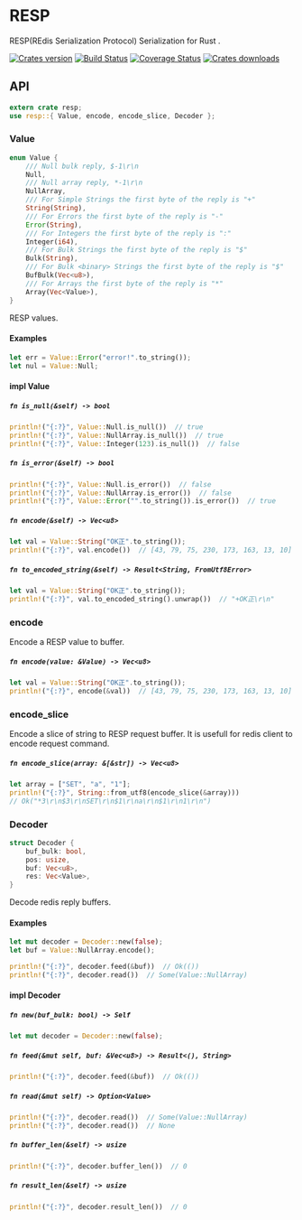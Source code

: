 RESP
====
RESP(REdis Serialization Protocol) Serialization for Rust .

[![Crates version][version-image]][version-url]
[![Build Status][travis-image]][travis-url]
[![Coverage Status][coveralls-image]][coveralls-url]
[![Crates downloads][downloads-image]][downloads-url]

## API

```Rust
extern crate resp;
use resp::{ Value, encode, encode_slice, Decoder };
```

### Value

```Rust
enum Value {
    /// Null bulk reply, $-1\r\n
    Null,
    /// Null array reply, *-1\r\n
    NullArray,
    /// For Simple Strings the first byte of the reply is "+"
    String(String),
    /// For Errors the first byte of the reply is "-"
    Error(String),
    /// For Integers the first byte of the reply is ":"
    Integer(i64),
    /// For Bulk Strings the first byte of the reply is "$"
    Bulk(String),
    /// For Bulk <binary> Strings the first byte of the reply is "$"
    BufBulk(Vec<u8>),
    /// For Arrays the first byte of the reply is "*"
    Array(Vec<Value>),
}
```
RESP values.

#### Examples
```Rust
let err = Value::Error("error!".to_string());
let nul = Value::Null;
```

#### impl Value

##### `fn is_null(&self) -> bool`
```Rust
println!("{:?}", Value::Null.is_null())  // true
println!("{:?}", Value::NullArray.is_null())  // true
println!("{:?}", Value::Integer(123).is_null())  // false
```

##### `fn is_error(&self) -> bool`
```Rust
println!("{:?}", Value::Null.is_error())  // false
println!("{:?}", Value::NullArray.is_error())  // false
println!("{:?}", Value::Error("".to_string()).is_error())  // true
```

##### `fn encode(&self) -> Vec<u8>`
```Rust
let val = Value::String("OK正".to_string());
println!("{:?}", val.encode())  // [43, 79, 75, 230, 173, 163, 13, 10]
```

##### `fn to_encoded_string(&self) -> Result<String, FromUtf8Error>`
```Rust
let val = Value::String("OK正".to_string());
println!("{:?}", val.to_encoded_string().unwrap())  // "+OK正\r\n"
```

### encode

Encode a RESP value to buffer.

##### `fn encode(value: &Value) -> Vec<u8>`

```Rust
let val = Value::String("OK正".to_string());
println!("{:?}", encode(&val))  // [43, 79, 75, 230, 173, 163, 13, 10]
```

### encode_slice

Encode a slice of string to RESP request buffer. It is usefull for redis client to encode request command.

##### `fn encode_slice(array: &[&str]) -> Vec<u8>`

```Rust
let array = ["SET", "a", "1"];
println!("{:?}", String::from_utf8(encode_slice(&array)))
// Ok("*3\r\n$3\r\nSET\r\n$1\r\na\r\n$1\r\n1\r\n")
```

### Decoder

```Rust
struct Decoder {
    buf_bulk: bool,
    pos: usize,
    buf: Vec<u8>,
    res: Vec<Value>,
}
```
Decode redis reply buffers.

#### Examples
```Rust
let mut decoder = Decoder::new(false);
let buf = Value::NullArray.encode();

println!("{:?}", decoder.feed(&buf))  // Ok(())
println!("{:?}", decoder.read())  // Some(Value::NullArray)
```

#### impl Decoder

##### `fn new(buf_bulk: bool) -> Self`
```Rust
let mut decoder = Decoder::new(false);
```

##### `fn feed(&mut self, buf: &Vec<u8>) -> Result<(), String>`
```Rust
println!("{:?}", decoder.feed(&buf))  // Ok(())
```

##### `fn read(&mut self) -> Option<Value>`
```Rust
println!("{:?}", decoder.read())  // Some(Value::NullArray)
println!("{:?}", decoder.read())  // None
```

##### `fn buffer_len(&self) -> usize`
```Rust
println!("{:?}", decoder.buffer_len())  // 0
```

##### `fn result_len(&self) -> usize`
```Rust
println!("{:?}", decoder.result_len())  // 0
```

[version-image]: https://img.shields.io/crates/v/resp.svg
[version-url]: https://crates.io/crates/resp

[travis-image]: http://img.shields.io/travis/iorust/resp.svg
[travis-url]: https://travis-ci.org/iorust/resp

[coveralls-image]: https://coveralls.io/repos/github/iorust/resp/badge.svg?branch=master
[coveralls-url]: https://coveralls.io/github/iorust/resp?branch=master

[downloads-image]: https://img.shields.io/crates/d/resp.svg
[downloads-url]: https://crates.io/crates/resp
